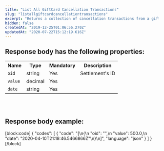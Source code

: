 ```yaml
---
title: "List All GiftCard Cancellation Transactions"
slug: "listallgiftcardcancellationtransactions"
excerpt: "Returns a collection of cancellation transactions from a giftcard."
hidden: false
createdAt: "2019-12-25T01:06:56.270Z"
updatedAt: "2020-07-22T15:12:19.616Z"
---
```

## Response body has the following properties: 
<table>
    <tr>
        <th>Name</th>
        <th>Type</th>
        <th>Mandatory</th>
        <th>Description</th>
    </tr>
    <tr>
        <td><code>oid</code></td>
        <td>string</td>
        <td>Yes</td>
        <td>Settlement's ID</td>
    </tr>
 <tr>
        <td><code>value</code></td>
        <td>decimal</td>
        <td>Yes</td>
        <td></td>
    </tr>
 <tr>
        <td><code>date</code></td>
        <td>string</td>
        <td>Yes</td>
        <td></td>
    </tr>
 </table>

<br></br>

## Response body example:
[block:code]
{
  "codes": [
    {
      "code": "[\n{\n        \"oid\": \"\",\n        \"value\": 500.0,\n        \"date\": \"2020-04-10T21:19:46.5466866Z\"\n}\n]",
      "language": "json"
    }
  ]
}
[/block]